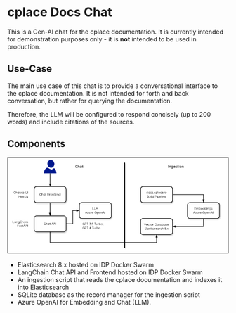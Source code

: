 # cplace Docs Chat

This is a Gen-AI chat for the cplace documentation.
It is currently intended for demonstration purposes only - it is **not** intended to be used in production.

## Use-Case

The main use case of this chat is to provide a conversational interface to the cplace documentation.
It is not intended for forth and back conversation, but rather for querying the documentation.

Therefore, the LLM will be configured to respond concisely (up to 200 words) and include citations of the sources.

## Components

![cplace Docs Chat Overview](cplace-docs-chat-overview.png)

- Elasticsearch 8.x hosted on IDP Docker Swarm
- LangChain Chat API and Frontend hosted on IDP Docker Swarm
- An ingestion script that reads the cplace documentation and indexes it into Elasticsearch
- SQLite database as the record manager for the ingestion script
- Azure OpenAI for Embedding and Chat (LLM).
